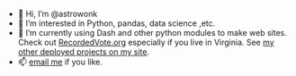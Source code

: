 - 👋 Hi, I’m @astrowonk
- 👀 I’m interested in Python, pandas, data science ,etc.
- 🌱 I’m currently using Dash and other python modules to make web sites. Check out [RecordedVote.org](https://recordedvote.org) especially if you live in Virginia. See [my other deployed projects on my site](https://marcoshuerta.com/projects.html).
- 📫 [email me](mailto:marcos@marcoshuerta.com) if you like.

<!---
astrowonk/astrowonk is a ✨ special ✨ repository because its `README.md` (this file) appears on your GitHub profile.
You can click the Preview link to take a look at your changes.
--->
